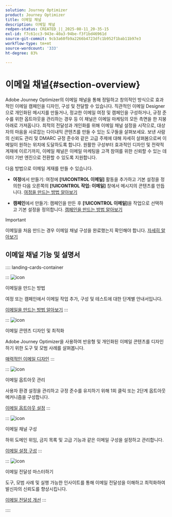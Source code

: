 ```yaml
---
solution: Journey Optimizer
product: Journey Optimizer
title: 이메일 채널
description: 이메일 채널
redpen-status: CREATED_||_2025-08-11_20-35-15
exl-id: f7c61cc3-943e-40a3-94be-f3f1bd46961d
source-git-commit: 9cb3a60fb9a2266b4723dfc1b952f1bab11b97e3
workflow-type: tm+mt
source-wordcount: '333'
ht-degree: 83%

---
```


# 이메일 채널{#section-overview}

Adobe Journey Optimizer의 이메일 채널을 통해 정밀하고 창의적인 방식으로 효과적인 이메일 캠페인을 디자인, 구성 및 전달할 수 있습니다. 직관적인 이메일 Designer으로 개인화된 메시지를 만들거나, 정교한 이메일 여정 및 캠페인을 구성하거나, 규정 준수를 위한 옵트아웃을 관리하는 경우 등 이 채널은 이메일 마케팅의 모든 측면을 한 지붕 아래로 가져옵니다. 최적의 전달성과 개인화를 위해 이메일 채널 설정을 시작으로, 대상자의 마음을 사로잡는 다이내믹 콘텐츠를 만들 수 있는 도구들을 살펴보세요. 보낸 사람의 신뢰도 관리 및 DMARC 규정 준수와 같은 고급 주제에 대해 자세히 살펴봄으로써 이메일이 원하는 위치에 도달하도록 합니다. 원활한 구성부터 효과적인 디자인 및 전략적 게재에 이르기까지, 이메일 채널은 이메일 마케팅을 고객 참여를 위한 신뢰할 수 있는 데이터 기반 엔진으로 전환할 수 있도록 지원합니다.

다음 방법으로 이메일 게재를 만들 수 있습니다.

* **여정**&#x200B;에서 만들기: 여정에 **[!UICONTROL 이메일]** 활동을 추가하고 기본 설정을 정의한 다음 오른쪽의 **[!UICONTROL 작업: 이메일]** 창에서 메시지의 콘텐츠를 만듭니다. [여정을 만드는 방법 알아보기](../using/building-journeys/journey-gs.md)

* **캠페인**&#x200B;에서 만들기: 캠페인을 만든 후 **[!UICONTROL 이메일]**&#x200B;을 작업으로 선택하고 기본 설정을 정의합니다. [캠페인을 만드는 방법 알아보기](../using/campaigns/create-campaign.md#configure)


>[!IMPORTANT]
>
>이메일을 처음 만드는 경우 이메일 채널 구성을 완료했는지 확인해야 합니다. [자세히 알아보기](../using/email/email-settings.md)

## 이메일 채널 기능 및 설명서

:::: landing-cards-container

:::
![icon](https://cdn.experienceleague.adobe.com/icons/list-check.svg?lang=ko)

이메일을 만드는 방법

여정 또는 캠페인에서 이메일 작업 추가, 구성 및 테스트에 대한 단계별 안내서입니다.

[이메일을 만드는 방법 알아보기](../using/email/create-email.md)
:::

:::
![icon](https://cdn.experienceleague.adobe.com/icons/puzzle-piece.svg?lang=ko)

이메일 콘텐츠 디자인 및 최적화

Adobe Journey Optimizer을 사용하여 반응형 및 개인화된 이메일 콘텐츠를 디자인하기 위한 도구 및 모범 사례를 살펴봅니다.

[매력적인 이메일 디자인](design-email-landing-page.md)
:::

:::
![icon](https://cdn.experienceleague.adobe.com/icons/shield-halved.svg?lang=ko)

이메일 옵트아웃 관리

사용자 환경 설정을 관리하고 규정 준수를 유지하기 위해 1회 클릭 또는 2단계 옵트아웃 메커니즘을 구성합니다.

[이메일 옵트아웃 설정](../using/email/email-opt-out.md)
:::

:::
![icon](https://cdn.experienceleague.adobe.com/icons/gear.svg?lang=ko)

이메일 채널 구성

하위 도메인 위임, 금지 목록 및 고급 기능과 같은 이메일 구성을 설정하고 관리합니다.

[이메일 설정 구성](configure-email-landing-page.md)
:::

:::
![icon](https://cdn.experienceleague.adobe.com/icons/chart-line.svg?lang=ko)

이메일 전달성 마스터하기

도구, 모범 사례 및 실행 가능한 인사이트를 통해 이메일 전달성을 이해하고 최적화하여 발신자의 신뢰도를 향상시킵니다.

[이메일 전달성 개선](deliverability-landing-page.md)
:::

::::

